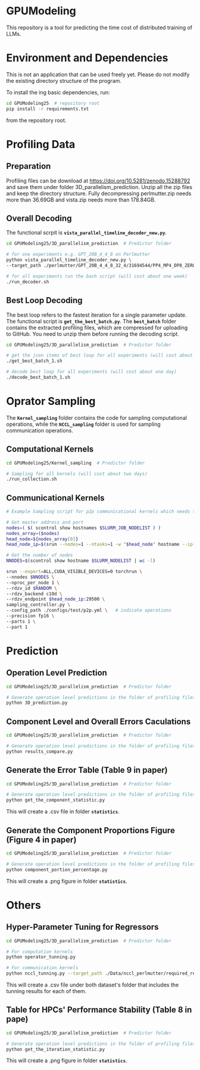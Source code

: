 # GPUModeling

This repository is a tool for predicting the time cost of distributed training of LLMs.



# Environment and Dependencies

This is not an application that can be used freely yet. Please do not modify the existing directory structure of the program.

To install the ing basic dependencies, run:

```bash
cd GPUModeling25  # repository root
pip install -r requirements.txt
```

from the repository root.


# Profiling Data

## Preparation

Profiling files can be download at https://doi.org/10.5281/zenodo.15288792 and save them under folder 3D_parallelism_prediction. Unzip all the zip files and keep the directory structure. Fully decompressing perlmutter.zip needs more than 36.69GB and vista.zip needs more than 178.84GB. 


## Overall Decoding
The functional scrpit is **`vista_parallel_timeline_decoder_new.py`**. 

```bash
cd GPUModeling25/3D_parallelism_prediction  # Predictor folder

# for one experiments e.g. GPT_20B_4_4_8 on Perlmutter
python vista_parallel_timeline_decoder_new.py \
--target_path ./perlmutter/GPT_20B_4_4_8_32_4/31694544/PP4_MP4_DP8_ZERO1

# for all experiments run the bash script (will cost about one week)
./run_decoder.sh
```

## Best Loop Decoding
The best loop refers to the fastest iteration for a single parameter update. The functional script is **`get_the_best_batch.py`**. The **`best_batch`** folder contains the extracted profiling files, which are compressed for uploading to GitHub. You need to unzip them before running the decoding script.
```bash
cd GPUModeling25/3D_parallelism_prediction  # Predictor folder

# get the json items of best loop for all experiments (will cost about one day)
./get_best_batch_1.sh

# decode best loop for all experiments (will cost about one day)
./decode_best_batch_1.sh
```

# Oprator Sampling
The **`Kernel_sampling`** folder contains the code for sampling computational operations, while the **`NCCL_sampling`** folder is used for sampling communication operations.

## Computational Kernels
```bash
cd GPUModeling25/Kernel_sampling  # Predictor folder

# Sampling for all kernels (will cost about two days)
./run_collection.sh
```

## Communicational Kernels
```bash
# Example Sampling script for p2p communicational kernels which needs to be integrated with slurm script

# Get master address and port
nodes=( $( scontrol show hostnames $SLURM_JOB_NODELIST ) )
nodes_array=($nodes)
head_node=${nodes_array[0]}
head_node_ip=$(srun --nodes=1 --ntasks=1 -w "$head_node" hostname --ip-address)

# Get the number of nodes
NNODES=$(scontrol show hostname $SLURM_NODELIST | wc -l)

srun --export=ALL,CUDA_VISIBLE_DEVICES=0 torchrun \
--nnodes $NNODES \
--nproc_per_node 1 \
--rdzv_id $RANDOM \
--rdzv_backend c10d \
--rdzv_endpoint $head_node_ip:29500 \
sampling_controller.py \
--config_path ./configs/test/p2p.yml \   # indicate operations
--precision fp16 \
--parts 1 \
--part 1
```

# Prediction

## Operation Level Prediction
```bash
cd GPUModeling25/3D_parallelism_prediction  # Predictor folder

# Generate operation level predictions in the folder of profiling files
python 3D_prediction.py
```

## Component Level and Overall Errors Caculations
```bash
cd GPUModeling25/3D_parallelism_prediction  # Predictor folder

# Generate operation level predictions in the folder of profiling files
python results_compare.py
```

## Generate the Error Table (Table 9 in paper) 
```bash
cd GPUModeling25/3D_parallelism_prediction  # Predictor folder

# Generate operation level predictions in the folder of profiling files
python get_the_component_statistic.py
```
This will create a .csv file in folder **`statistics`**.

## Generate the Component Proportions Figure (Figure 4 in paper) 
```bash
cd GPUModeling25/3D_parallelism_prediction  # Predictor folder

# Generate operation level predictions in the folder of profiling files
python component_portion_percentage.py
```
This will create a .png figure in folder **`statistics`**.


# Others
## Hyper-Parameter Tuning for Regressors
```bash
cd GPUModeling25/3D_parallelism_prediction  # Predictor folder

# For computation kernels
python operator_tunning.py

# For communication kernels
python nccl_tunning.py --target_path ./Data/nccl_perlmutter/required_renamed
```
This will create a .csv file under both dataset's folder that includes the tunning results for each of them.

## Table for HPCs' Performance Stability (Table 8 in pape)
```bash
cd GPUModeling25/3D_parallelism_prediction  # Predictor folder

# Generate operation level predictions in the folder of profiling files
python get_the_iteration_statistic.py
```
This will create a .png figure in folder **`statistics`**.
